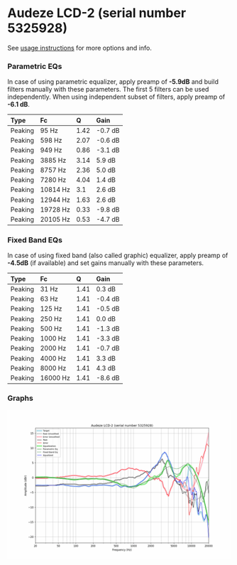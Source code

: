 # Audeze LCD-2 (serial number 5325928)
See [usage instructions](https://github.com/jaakkopasanen/AutoEq#usage) for more options and info.

### Parametric EQs
In case of using parametric equalizer, apply preamp of **-5.9dB** and build filters manually
with these parameters. The first 5 filters can be used independently.
When using independent subset of filters, apply preamp of **-6.1 dB**.

| Type    | Fc       |    Q | Gain    |
|:--------|:---------|:-----|:--------|
| Peaking | 95 Hz    | 1.42 | -0.7 dB |
| Peaking | 598 Hz   | 2.07 | -0.6 dB |
| Peaking | 949 Hz   | 0.86 | -3.1 dB |
| Peaking | 3885 Hz  | 3.14 | 5.9 dB  |
| Peaking | 8757 Hz  | 2.36 | 5.0 dB  |
| Peaking | 7280 Hz  | 4.04 | 1.4 dB  |
| Peaking | 10814 Hz | 3.1  | 2.6 dB  |
| Peaking | 12944 Hz | 1.63 | 2.6 dB  |
| Peaking | 19728 Hz | 0.33 | -9.8 dB |
| Peaking | 20105 Hz | 0.53 | -4.7 dB |

### Fixed Band EQs
In case of using fixed band (also called graphic) equalizer, apply preamp of **-4.5dB**
(if available) and set gains manually with these parameters.

| Type    | Fc       |    Q | Gain    |
|:--------|:---------|:-----|:--------|
| Peaking | 31 Hz    | 1.41 | 0.3 dB  |
| Peaking | 63 Hz    | 1.41 | -0.4 dB |
| Peaking | 125 Hz   | 1.41 | -0.5 dB |
| Peaking | 250 Hz   | 1.41 | 0.0 dB  |
| Peaking | 500 Hz   | 1.41 | -1.3 dB |
| Peaking | 1000 Hz  | 1.41 | -3.3 dB |
| Peaking | 2000 Hz  | 1.41 | -0.7 dB |
| Peaking | 4000 Hz  | 1.41 | 3.3 dB  |
| Peaking | 8000 Hz  | 1.41 | 4.3 dB  |
| Peaking | 16000 Hz | 1.41 | -8.6 dB |

### Graphs
![](./Audeze%20LCD-2%20(serial%20number%205325928).png)